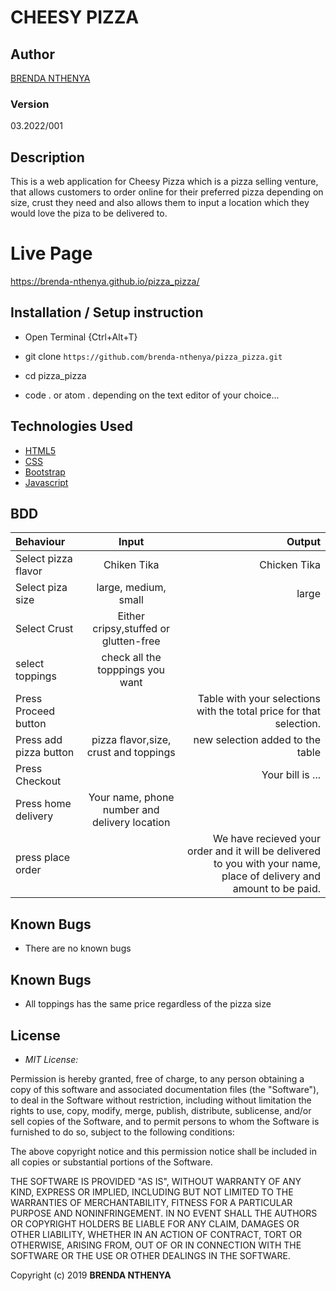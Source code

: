 # CHEESY PIZZA
## Author

[BRENDA NTHENYA](https://github.com/brenda-nthenya/pizza_pizza.git)

### Version
03.2022/001

## Description

This is a web application for Cheesy Pizza which is a pizza selling venture, that allows customers to order online for their preferred pizza depending on size, crust they need and also allows them to input a location which they would love the piza to be delivered to.

# Live Page 
https://brenda-nthenya.github.io/pizza_pizza/

## Installation / Setup instruction
* Open Terminal {Ctrl+Alt+T}

* git clone ```https://github.com/brenda-nthenya/pizza_pizza.git```

* cd pizza_pizza

* code . or atom . depending on the text editor of your choice...


## Technologies Used

* [HTML5](https://github.com/topics/html5)
* [CSS](https://github.com/topics/css3)
* [Bootstrap](https://github.com/topics/bootstrap)
* [Javascript](https://github.com/topics/javascript)

## BDD
| Behaviour      | Input        | Output       |
| :------------- | :----------: | -----------: |
|  Select pizza flavor  |   Chiken Tika | Chicken Tika   |
| Select piza size  | large, medium, small |  large  |
| Select Crust   |  Either cripsy,stuffed or glutten-free  |     |
| select toppings  |  check all the topppings you want     |     |
| Press Proceed button |     | Table with your selections with the total price for that selection.|
| Press add pizza button | pizza flavor,size, crust and toppings   | new selection added to the table|
| Press Checkout |     | Your bill is ...  |
| Press home delivery | Your name, phone number and delivery location     |  |
| press place order| | We have recieved your order and it will be delivered to you with your name, place of delivery and amount to be paid.|

## Known Bugs

* There are no known bugs

## Known Bugs

* All toppings has the same price regardless of the pizza size

## License
* *MIT License:*

Permission is hereby granted, free of charge, to any person obtaining a copy
of this software and associated documentation files (the "Software"), to deal
in the Software without restriction, including without limitation the rights
to use, copy, modify, merge, publish, distribute, sublicense, and/or sell
copies of the Software, and to permit persons to whom the Software is
furnished to do so, subject to the following conditions:

The above copyright notice and this permission notice shall be included in all
copies or substantial portions of the Software.

THE SOFTWARE IS PROVIDED "AS IS", WITHOUT WARRANTY OF ANY KIND, EXPRESS OR
IMPLIED, INCLUDING BUT NOT LIMITED TO THE WARRANTIES OF MERCHANTABILITY,
FITNESS FOR A PARTICULAR PURPOSE AND NONINFRINGEMENT. IN NO EVENT SHALL THE
AUTHORS OR COPYRIGHT HOLDERS BE LIABLE FOR ANY CLAIM, DAMAGES OR OTHER
LIABILITY, WHETHER IN AN ACTION OF CONTRACT, TORT OR OTHERWISE, ARISING FROM,
OUT OF OR IN CONNECTION WITH THE SOFTWARE OR THE USE OR OTHER DEALINGS IN THE
SOFTWARE.

Copyright (c) 2019 **BRENDA NTHENYA**

